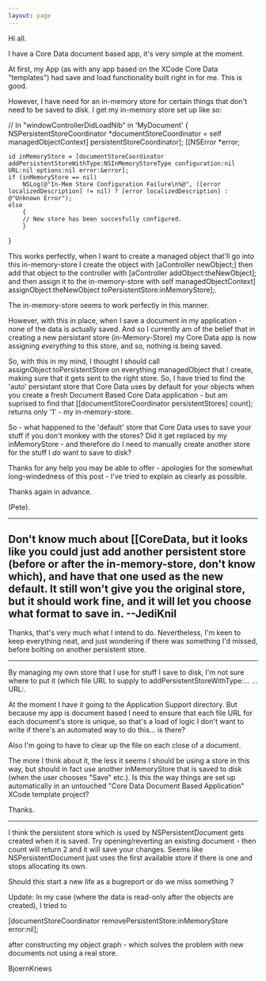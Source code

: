 ```yaml
---
layout: page
---
```




Hi all.

I have a Core Data document based app, it's very simple at the moment.

At first, my App (as with any app based on the XCode Core Data "templates") had save and load functionality built right in for me. This is good.

However, I have need for an in-memory store for certain things that don't need to be saved to disk. I get my in-memory store set up like so:

    
// In "windowControllerDidLoadNib" in 'MyDocument'
{
	NSPersistentStoreCoordinator *documentStoreCoordinator = self managedObjectContext] persistentStoreCoordinator];
	[[NSError *error;
	
	id inMemoryStore = [documentStoreCoordinator addPersistentStoreWithType:NSInMemoryStoreType configuration:nil URL:nil options:nil error:&error];
	if (inMemoryStore == nil) 
		NSLog(@"In-Mem Store Configuration Failure\n%@", ([error localizedDescription] != nil) ? [error localizedDescription] : @"Unknown Error");
	else
		{
		// New store has been succesfully configured.
		}
}


This works perfectly, when I want to create a managed object that'll go into this in-memory-store I create the object with     [aController newObject;] then add that object to the controller with     [aController addObject:theNewObject]; and then assign it to the in-memory-store with     self managedObjectContext] assignObject:theNewObject toPersistentStore:inMemoryStore];.

The in-memory-store seems to work perfectly in this manner.

However, with this in place, when I save a document in my application - none of the data is actually saved. And so I currently am of the belief that in creating a new persistant store (in-Memory-Store) my Core Data app is now assigning *everything* to this store, and so, nothing is being saved.

So, with this in my mind, I thought I should call     assignObject:toPersistentStore on everything managedObject that I create, making sure that it gets sent to the right store. So, I have tried to find the 'auto' persistant store that Core Data uses by default for your objects when you create a fresh Document Based Core Data application - but am suprised to find that     [[documentStoreCoordinator persistentStores] count]; returns only '1' - my in-memory-store.

So - what happened to the 'default' store that Core Data uses to save your stuff if you don't monkey with the stores? Did it get replaced by my inMemoryStore - and therefore do I need to manually create another store for the stuff I *do* want to save to disk?

Thanks for any help you may be able to offer - apologies for the somewhat long-windedness of this post - I've tried to explain as clearly as possible.

Thanks again in advance.

(Pete).

----
Don't know much about [[CoreData, but it looks like you could just add another persistent store (before or after the in-memory-store, don't know which), and have that one used as the new default. It still won't give you the original store, but it should work fine, and it will let you choose what format to save in. --JediKnil
----

Thanks, that's very much what I intend to do. Nevertheless, I'm keen to keep everything neat, and just wondering if there was something I'd missed, before bolting on another persistent store.

----

By managing my own store that I use for stuff I save to disk, I'm not sure where to put it (which file URL to supply to     addPersistentStoreWithType:... ... URL:.

At the moment I have it going to the Application Support directory. But because my app is document based I need to ensure that each file URL for each document's store is unique, so that's a load of logic I don't want to write if there's an automated way to do this... is there?

Also I'm going to have to clear up the file on each close of a document.

The more I think about it, the less it seems I should be using a store in this way, but should in fact use another inMemoryStore that is saved to disk (when the user chooses "Save" etc.). Is this the way things are set up automatically in an untouched "Core Data Document Based Application" XCode template project?

Thanks.

----

I think the persistent store which is used by NSPersistentDocument gets created when it is saved.
Try opening/reverting an existing document - then count will return 2 and it will save your changes.
Seems like NSPersistentDocument just uses the first available store if there is one and
stops allocating its own.

Should this start a new life as a bugreport or do we miss something ?

Update: 
In my case (where the data is read-only after the objects are created), I tried to 

    
[documentStoreCoordinator removePersistentStore:inMemoryStore error:nil];


after constructing my object graph - which solves the problem with new documents not using a real store.

BjoernKriews
